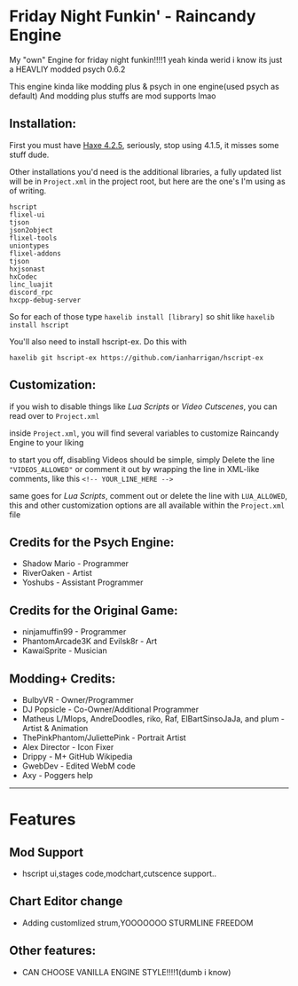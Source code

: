 
# Friday Night Funkin' - Raincandy Engine
My "own" Engine for friday night funkin!!!!1 yeah kinda werid i know its just a HEAVLIY modded psych 0.6.2

This engine kinda like modding plus & psych in one engine(used psych as default)
And modding plus stuffs are mod supports lmao

## Installation:
First you must have [Haxe 4.2.5](https://haxe.org/download/), seriously, stop using 4.1.5, it misses some stuff dude.

Other installations you'd need is the additional libraries, a fully updated list will be in `Project.xml` in the project root, but here are the one's I'm using as of writing.

```
hscript
flixel-ui
tjson
json2object
flixel-tools
uniontypes
flixel-addons
tjson
hxjsonast
hxCodec
linc_luajit
discord_rpc
hxcpp-debug-server
```

So for each of those type `haxelib install [library]` so shit like `haxelib install hscript`

You'll also need to install hscript-ex. Do this with

```
haxelib git hscript-ex https://github.com/ianharrigan/hscript-ex
```


## Customization:

if you wish to disable things like *Lua Scripts* or *Video Cutscenes*, you can read over to `Project.xml`

inside `Project.xml`, you will find several variables to customize Raincandy Engine to your liking

to start you off, disabling Videos should be simple, simply Delete the line `"VIDEOS_ALLOWED"` or comment it out by wrapping the line in XML-like comments, like this `<!-- YOUR_LINE_HERE -->`

same goes for *Lua Scripts*, comment out or delete the line with `LUA_ALLOWED`, this and other customization options are all available within the `Project.xml` file

## Credits for the Psych Engine:
* Shadow Mario - Programmer
* RiverOaken - Artist
* Yoshubs - Assistant Programmer
## Credits for the Original Game:

- ninjamuffin99 - Programmer
- PhantomArcade3K and Evilsk8r - Art
- KawaiSprite - Musician
## Modding+ Credits:

- BulbyVR - Owner/Programmer
- DJ Popsicle - Co-Owner/Additional Programmer
- Matheus L/Mlops, AndreDoodles, riko, Raf, ElBartSinsoJaJa, and plum - Artist & Animation
- ThePinkPhantom/JuliettePink - Portrait Artist
- Alex Director - Icon Fixer
- Drippy - M+ GitHub Wikipedia
- GwebDev - Edited WebM code
- Axy - Poggers help
_____________________________________

# Features

## Mod Support
* hscript ui,stages code,modchart,cutscence support..

## Chart Editor change
* Adding customlized strum,YOOOOOOO STURMLINE FREEDOM

## Other features:
* CAN CHOOSE VANILLA ENGINE STYLE!!!!1(dumb i know)

